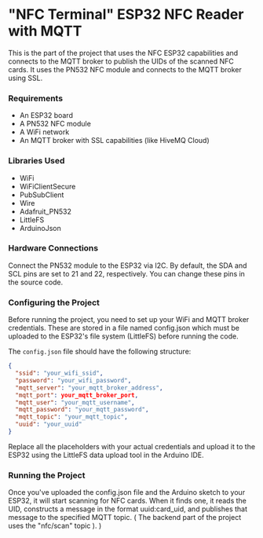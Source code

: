# "NFC Terminal"  ESP32 NFC Reader with MQTT

This is the part of the project that uses the NFC ESP32 capabilities and connects to the MQTT broker to publish the UIDs of the scanned NFC cards. It uses the PN532 NFC module and connects to the MQTT broker using SSL.

### Requirements

 - An ESP32 board
 - A PN532 NFC module
 - A WiFi network
 - An MQTT broker with SSL capabilities (like HiveMQ Cloud)

### Libraries Used

- WiFi
- WiFiClientSecure
- PubSubClient
 - Wire
- Adafruit_PN532
- LittleFS
- ArduinoJson


### Hardware Connections

Connect the PN532 module to the ESP32 via I2C. By default, the SDA and SCL pins are set to 21 and 22, respectively. You can change these pins in the source code.

### Configuring the Project

Before running the project, you need to set up your WiFi and MQTT broker credentials. These are stored in a file named config.json which must be uploaded to the ESP32's file system (LittleFS) before running the code.

The `config.json` file should have the following structure:

 
```json
{
  "ssid": "your_wifi_ssid",
  "password": "your_wifi_password",
  "mqtt_server": "your_mqtt_broker_address",
  "mqtt_port": your_mqtt_broker_port,
  "mqtt_user": "your_mqtt_username",
  "mqtt_password": "your_mqtt_password",
  "mqtt_topic": "your_mqtt_topic",
  "uuid": "your_uuid"
} 
``` 
Replace all the placeholders with your actual credentials and upload it to the ESP32 using the LittleFS data upload tool in the Arduino IDE.

### Running the Project

Once you've uploaded the config.json file and the Arduino sketch to your ESP32, it will start scanning for NFC cards. When it finds one, it reads the UID, constructs a message in the format uuid:card_uid, and publishes that message to the specified MQTT topic. ( The backend part of the project uses the "nfc/scan" topic ). )

